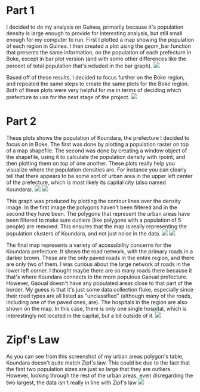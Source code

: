# Part 1

I decided to do my analysis on Guinea, primarily because it's population density is large enough to provide for interesting analysis, but still small enough for my computer to run. First I plotted a map showing the population of each region in Guinea. I then created a plot using the geom_bar function that presents the same information, on the population of each prefecture in Boke, except in bar plot version (and with some other differences like the percent of total population that's ncluded in the bar graph). 
![](guinea_combo2.png)

Based off of these results, I decided to focus further on the Boke region, and repeated the same steps to create the same plots for the Boke region. Both of these plots were very helpful for me in terms of deciding which prefecture to use for the next stage of the project.
![](guinea_combo.png)

# Part 2
These plots shows the population of Koundara, the prefecture I decided to focus on in Boke. The first was done by plotting a population raster on top of a map shapefile. The second was done by creating a window object of the shapefile, using it to calculate the population density with rpoint, and then plotting them on top of one another. 
These plots really help you visualize where the population densities are. For instance you can clearly tell that there appears to be some sort of urban area in the upper left center of the prefecture, which is most likely its capital city (also named Koundara).
![](gin_pop19.png)
![](gin_win.png)

This graph was produced by plotting the contour lines over the density image. In the first image the polygons haven't been filtered and in the second they have been. The polygons that represent the urban areas have been filtered to make sure outliers (like polygons with a population of 5 people) are removed. This ensures that the map is really representing the population clusters of Koundara, and not just noise in the data. 
![](gin_dens.png)
![](gin_dens2.png)

The final map represents a variety of accessibility concerns for the Koundara prefecture. It shows the road network, with the primary roads in a darker brown. These are the only paved roads in the entire region, and there are only two of them. I was curious about the large network of roads in the lower left corner. I thought maybe there are so many roads there because it that's where Koundara connects
to the more populous Gaoual prefecture. However, Gaoual doesn't have any populated areas close to that part of the border. My guess is that it's just some data collection fluke, especially since their road types are all listed as "unclassified" (although many of the roads, including one of the paved ones, are). The hospitals in the region are also shown on the map. In this case, there is only one single hospital, which is interestingly not located in the capital, but a bit outside of it. 
![](gin_access.png)

# Zipf's Law
As you can see from this screenshot of my urban areas polygon's table, Koundara doesn't quite match Zipf's law. This could be due to the fact that the first two population sizes are just so large that they are outliers. However, looking through the rest of the urban areas, even disregarding the two largest, the data isn't really in line with Zipf's law
![](zipfs.png)
